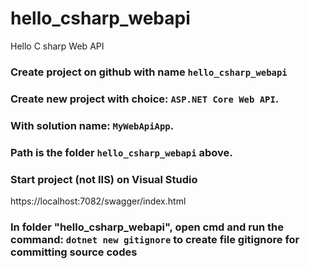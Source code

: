 # hello_csharp_webapi
Hello C sharp Web API

### Create project on github with name `hello_csharp_webapi`

### Create new project with choice: `ASP.NET Core Web API`. 
### With solution name: `MyWebApiApp`. 
### Path is the folder `hello_csharp_webapi` above.

### Start project (not IIS) on Visual Studio
https://localhost:7082/swagger/index.html

### In folder "hello_csharp_webapi", open cmd and run the command: `dotnet new gitignore` to create file gitignore for committing source codes





